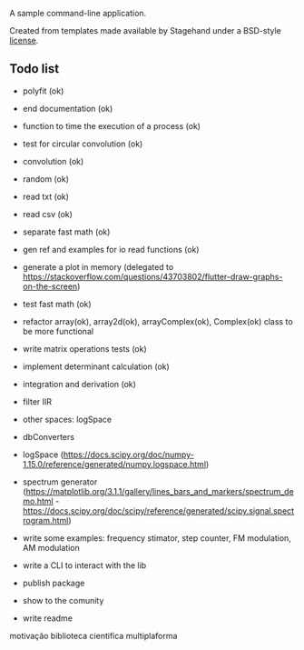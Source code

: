 A sample command-line application.

Created from templates made available by Stagehand under a BSD-style
[license](https://github.com/dart-lang/stagehand/blob/master/LICENSE).

## Todo list
* polyfit (ok)
* end documentation (ok)
* function to time the execution of a process (ok)
* test for circular convolution (ok)
* convolution (ok)
* random (ok)
* read txt (ok)
* read csv (ok)
* separate fast math (ok)
* gen ref and examples for io read functions (ok)
* generate a plot in memory (delegated to https://stackoverflow.com/questions/43703802/flutter-draw-graphs-on-the-screen)
* test fast math (ok)
* refactor array(ok), array2d(ok), arrayComplex(ok), Complex(ok) class to be more functional
* write matrix operations tests (ok)
* implement determinant calculation (ok)
* integration and derivation (ok)
* filter IIR
* other spaces: logSpace
* dbConverters
* logSpace (https://docs.scipy.org/doc/numpy-1.15.0/reference/generated/numpy.logspace.html)
* spectrum generator (https://matplotlib.org/3.1.1/gallery/lines_bars_and_markers/spectrum_demo.html - https://docs.scipy.org/doc/scipy/reference/generated/scipy.signal.spectrogram.html)
* write some examples: frequency stimator, step counter, FM modulation, AM modulation
* write a CLI to interact with the lib

* publish package
* show to the comunity
* write readme

motivação
biblioteca cientifica multiplaforma
